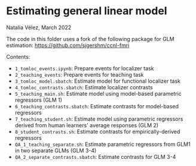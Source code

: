 # Estimating general linear model
Natalia Vélez, March 2022

The code in this folder uses a fork of the following package for GLM estimation:
https://github.com/sjgershm/ccnl-fmri

Contents:

* `1_tomloc_events.ipynb`: Prepare events for localizer task
* `2_teaching_events`: Prepare events for teaching task
* `3_tomloc_model.sbatch`: Estimate model for functional localizer task
* `4_tomloc_contrasts.sbatch`: Estimate localizer contrasts
* `5_teaching_main.sh`: Estimate model using model-based parametric regressors (GLM 1)
* `6_teaching_contrasts.sbatch`: Estimate contrasts for model-based regressors
* `7_teaching_student.sh`: Estimate model using parametric regressors derived from human learners' average responses (GLM 2)
* `8_student_contrasts.sh`: Estimate contrasts for empirically-derived regressors
* `QA_1_teaching_separate.sh`: Estimate parametric regressors from GLM1 in two separate GLMs (GLM 3-4)
* `QA_2_separate_contrasts.sbatch`: Estimate contrasts for GLM 3-4